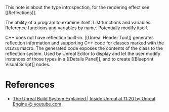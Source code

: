 This note is about the type introspection, for the rendering effect see [[Reflections]].

The ability of a program to examine itself.
List functions and variables.
Reference functions and variables by name.
Potentially modify itself.

C++ does not have reflection built-in.
[[Unreal Header Tool]] generates reflection information and supporting C++ code for classes marked with the `UCLASS` macro.
The generated code exposes the contents of the class to the reflection system.
Used by Unreal Editor to display and let the user modify instances of those types in a [[Details Panel]],
and to create [[Blueprint Visual Script]] nodes.


# References

- [The Unreal Build System Explained | Inside Unreal at 11:20 by Unreal Engine @ youtube.com](https://youtu.be/GJZUV8homoo?t=672)

